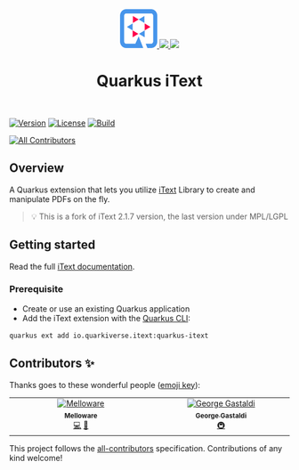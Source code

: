 <div align="center">
    <a href="https://itextpdf.com/" alt="iText">
        <img src="https://github.com/quarkiverse/quarkus-quinoa/blob/main/docs/modules/ROOT/assets/images/quarkus.svg" width="67" height="70" >
        <img src="https://github.com/quarkiverse/quarkus-omnifaces/blob/main/docs/modules/ROOT/assets/images/plus-sign.svg" height="70" >
        <img src="https://upload.wikimedia.org/wikipedia/commons/thumb/8/87/PDF_file_icon.svg/195px-PDF_file_icon.svg.png" height="70" />
    </a>
 
# Quarkus iText
</div>
<br>

[![Version](https://img.shields.io/maven-central/v/io.quarkiverse.itext/quarkus-itext?logo=apache-maven&style=flat-square)](https://search.maven.org/artifact/io.quarkiverse.itext/quarkus-itext)
[![License](https://img.shields.io/badge/License-Apache%202.0-blue.svg?style=flat-square)](https://opensource.org/licenses/Apache-2.0)
[![Build](https://github.com/quarkiverse/quarkus-itext/actions/workflows/build.yml/badge.svg)](https://github.com/quarkiverse/quarkus-itext/actions/workflows/build.yml)

<!-- ALL-CONTRIBUTORS-BADGE:START - Do not remove or modify this section -->
[![All Contributors](https://img.shields.io/badge/all_contributors-2-orange.svg?style=flat-square)](#contributors-)
<!-- ALL-CONTRIBUTORS-BADGE:END -->

## Overview

A Quarkus extension that lets you utilize [iText](https://itextpdf.com/) Library to create and manipulate PDFs on the fly.

> :bulb:
This is a fork of iText 2.1.7 version, the last version under MPL/LGPL

## Getting started

Read the full [iText documentation](https://docs.quarkiverse.io/quarkus-itext/dev/index.html).

### Prerequisite

* Create or use an existing Quarkus application
* Add the iText extension with the [Quarkus CLI](https://quarkus.io/guides/cli-tooling):
```bash
quarkus ext add io.quarkiverse.itext:quarkus-itext
```

## Contributors ✨

Thanks goes to these wonderful people ([emoji key](https://allcontributors.org/docs/en/emoji-key)):

<!-- ALL-CONTRIBUTORS-LIST:START - Do not remove or modify this section -->
<!-- prettier-ignore-start -->
<!-- markdownlint-disable -->
<table>
  <tbody>
    <tr>
      <td align="center" valign="top" width="14.28%"><a href="http://melloware.com"><img src="https://avatars.githubusercontent.com/u/4399574?v=4?s=100" width="100px;" alt="Melloware"/><br /><sub><b>Melloware</b></sub></a><br /><a href="https://github.com/quarkiverse/quarkus-itext/commits?author=melloware" title="Code">💻</a> <a href="#maintenance-melloware" title="Maintenance">🚧</a></td>
      <td align="center" valign="top" width="14.28%"><a href="http://gastaldi.wordpress.com"><img src="https://avatars.githubusercontent.com/u/54133?v=4?s=100" width="100px;" alt="George Gastaldi"/><br /><sub><b>George Gastaldi</b></sub></a><br /><a href="#infra-gastaldi" title="Infrastructure (Hosting, Build-Tools, etc)">🚇</a></td>
    </tr>
  </tbody>
</table>

<!-- markdownlint-restore -->
<!-- prettier-ignore-end -->

<!-- ALL-CONTRIBUTORS-LIST:END -->

This project follows the [all-contributors](https://github.com/all-contributors/all-contributors) specification. Contributions of any kind welcome!
